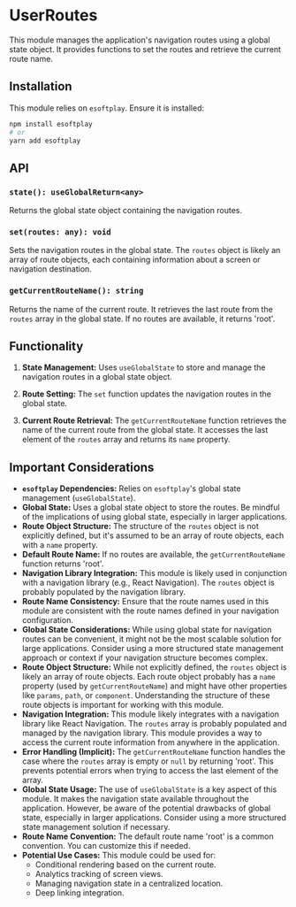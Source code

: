 # UserRoutes

This module manages the application's navigation routes using a global state object. It provides functions to set the routes and retrieve the current route name.

## Installation

This module relies on `esoftplay`. Ensure it is installed:

```bash
npm install esoftplay
# or
yarn add esoftplay
```

## API

### `state(): useGlobalReturn<any>`

Returns the global state object containing the navigation routes.

### `set(routes: any): void`

Sets the navigation routes in the global state.  The `routes` object is likely an array of route objects, each containing information about a screen or navigation destination.

### `getCurrentRouteName(): string`

Returns the name of the current route.  It retrieves the last route from the `routes` array in the global state.  If no routes are available, it returns 'root'.

## Functionality

1.  **State Management:** Uses `useGlobalState` to store and manage the navigation routes in a global state object.

2.  **Route Setting:** The `set` function updates the navigation routes in the global state.

3.  **Current Route Retrieval:** The `getCurrentRouteName` function retrieves the name of the current route from the global state.  It accesses the last element of the `routes` array and returns its `name` property.

## Important Considerations

*   **`esoftplay` Dependencies:** Relies on `esoftplay`'s global state management (`useGlobalState`).
*   **Global State:** Uses a global state object to store the routes.  Be mindful of the implications of using global state, especially in larger applications.
*   **Route Object Structure:** The structure of the `routes` object is not explicitly defined, but it's assumed to be an array of route objects, each with a `name` property.
*   **Default Route Name:** If no routes are available, the `getCurrentRouteName` function returns 'root'.
*   **Navigation Library Integration:** This module is likely used in conjunction with a navigation library (e.g., React Navigation).  The `routes` object is probably populated by the navigation library.
*   **Route Name Consistency:**  Ensure that the route names used in this module are consistent with the route names defined in your navigation configuration.
*   **Global State Considerations:** While using global state for navigation routes can be convenient, it might not be the most scalable solution for large applications.  Consider using a more structured state management approach or context if your navigation structure becomes complex.
* **Route Object Structure:**  While not explicitly defined, the `routes` object is likely an array of route objects. Each route object probably has a `name` property (used by `getCurrentRouteName`) and might have other properties like `params`, `path`, or `component`.  Understanding the structure of these route objects is important for working with this module.
* **Navigation Integration:** This module likely integrates with a navigation library like React Navigation.  The `routes` array is probably populated and managed by the navigation library.  This module provides a way to access the current route information from anywhere in the application.
* **Error Handling (Implicit):**  The `getCurrentRouteName` function handles the case where the `routes` array is empty or `null` by returning 'root'.  This prevents potential errors when trying to access the last element of the array.
* **Global State Usage:** The use of `useGlobalState` is a key aspect of this module.  It makes the navigation state available throughout the application.  However, be aware of the potential drawbacks of global state, especially in larger applications.  Consider using a more structured state management solution if necessary.
* **Route Name Convention:**  The default route name 'root' is a common convention.  You can customize this if needed.
* **Potential Use Cases:** This module could be used for:
    *   Conditional rendering based on the current route.
    *   Analytics tracking of screen views.
    *   Managing navigation state in a centralized location.
    *   Deep linking integration.